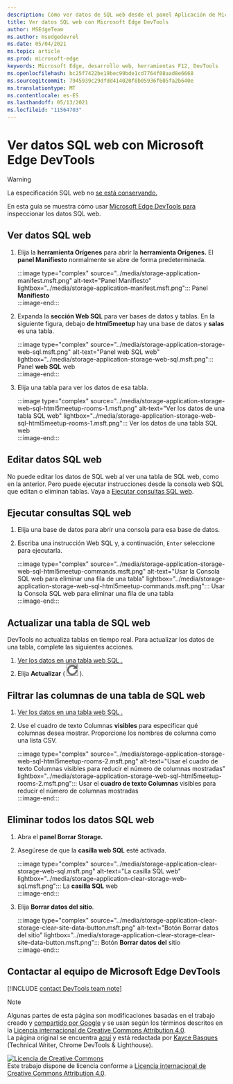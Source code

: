 ```yaml
---
description: Cómo ver datos de SQL web desde el panel Aplicación de Microsoft Edge DevTools.
title: Ver datos SQL web con Microsoft Edge DevTools
author: MSEdgeTeam
ms.author: msedgedevrel
ms.date: 05/04/2021
ms.topic: article
ms.prod: microsoft-edge
keywords: Microsoft Edge, desarrollo web, herramientas F12, DevTools
ms.openlocfilehash: bc25f7422be19bec99bde1cd7764f08aad8e6668
ms.sourcegitcommit: 7945939c29dfdd414020f8b05936f605fa2b640e
ms.translationtype: MT
ms.contentlocale: es-ES
ms.lasthandoff: 05/13/2021
ms.locfileid: "11564703"
---
```

<!-- Copyright Kayce Basques 

   Licensed under the Apache License, Version 2.0 (the "License");
   you may not use this file except in compliance with the License.
   You may obtain a copy of the License at

       https://www.apache.org/licenses/LICENSE-2.0

   Unless required by applicable law or agreed to in writing, software
   distributed under the License is distributed on an "AS IS" BASIS,
   WITHOUT WARRANTIES OR CONDITIONS OF ANY KIND, either express or implied.
   See the License for the specific language governing permissions and
   limitations under the License.  -->
# <a name="view-web-sql-data-with-microsoft-edge-devtools"></a>Ver datos SQL web con Microsoft Edge DevTools  

> [!WARNING]
> La especificación SQL web no [se está conservando.][W3CWebSQLStatus]  

En esta guía se muestra cómo usar [Microsoft Edge DevTools para][MicrosoftEdgeDevTools] inspeccionar los datos SQL web.  

## <a name="view-web-sql-data"></a>Ver datos SQL web  

1.  Elija la **herramienta Orígenes** para abrir la **herramienta Orígenes.**  El **panel Manifiesto** normalmente se abre de forma predeterminada.  
    
    :::image type="complex" source="../media/storage-application-manifest.msft.png" alt-text="Panel Manifiesto" lightbox="../media/storage-application-manifest.msft.png":::
       Panel **Manifiesto**  
    :::image-end:::  
    
1.  Expanda la **sección Web SQL** para ver bases de datos y tablas.  En la siguiente figura, debajo **de html5meetup** hay una base de datos y **salas** es una tabla.  
    
    :::image type="complex" source="../media/storage-application-storage-web-sql.msft.png" alt-text="Panel web SQL web" lightbox="../media/storage-application-storage-web-sql.msft.png":::
       Panel **web SQL** web  
    :::image-end:::  
    
1.  Elija una tabla para ver los datos de esa tabla.  
    
    :::image type="complex" source="../media/storage-application-storage-web-sql-html5meetup-rooms-1.msft.png" alt-text="Ver los datos de una tabla SQL web" lightbox="../media/storage-application-storage-web-sql-html5meetup-rooms-1.msft.png":::
       Ver los datos de una tabla SQL web  
    :::image-end:::  
    
## <a name="edit-web-sql-data"></a>Editar datos SQL web  

No puede editar los datos de SQL web al ver una tabla de SQL web, como en la anterior.  Pero puede ejecutar instrucciones desde la consola web SQL que editan o eliminan tablas.  Vaya a [Ejecutar consultas SQL web](#run-web-sql-queries).  

## <a name="run-web-sql-queries"></a>Ejecutar consultas SQL web  

1.  Elija una base de datos para abrir una consola para esa base de datos.  
1.  Escriba una instrucción Web SQL y, a continuación, `Enter` seleccione para ejecutarla.  
    
    :::image type="complex" source="../media/storage-application-storage-web-sql-html5meetup-commands.msft.png" alt-text="Usar la Consola SQL web para eliminar una fila de una tabla" lightbox="../media/storage-application-storage-web-sql-html5meetup-commands.msft.png":::
       Usar la Consola SQL web para eliminar una fila de una tabla  
    :::image-end:::  
    
## <a name="refresh-a-web-sql-table"></a>Actualizar una tabla de SQL web  

DevTools no actualiza tablas en tiempo real.  Para actualizar los datos de una tabla, complete las siguientes acciones.  

1.  [Ver los datos en una tabla web SQL .](#view-web-sql-data)  
1.  Elija **Actualizar** \( ![ Actualizar ](../media/refresh-icon.msft.png) \).  
    
## <a name="filter-out-columns-in-a-web-sql-table"></a>Filtrar las columnas de una tabla de SQL web  

1.  [Ver los datos en una tabla web SQL .](#view-web-sql-data)  
1.  Use el cuadro de texto Columnas **visibles** para especificar qué columnas desea mostrar.  Proporcione los nombres de columna como una lista CSV.  
    
    :::image type="complex" source="../media/storage-application-storage-web-sql-html5meetup-rooms-2.msft.png" alt-text="Usar el cuadro de texto Columnas visibles para reducir el número de columnas mostradas" lightbox="../media/storage-application-storage-web-sql-html5meetup-rooms-2.msft.png":::
       Usar el **cuadro de texto Columnas** visibles para reducir el número de columnas mostradas  
    :::image-end:::  
    
## <a name="delete-all-web-sql-data"></a>Eliminar todos los datos SQL web  

1.  Abra el **panel Borrar Storage.**  
1.  Asegúrese de que la **casilla web SQL** esté activada.  
    
    :::image type="complex" source="../media/storage-application-clear-storage-web-sql.msft.png" alt-text="La casilla SQL web" lightbox="../media/storage-application-clear-storage-web-sql.msft.png":::
       La **casilla SQL** web  
    :::image-end:::  
    
1.  Elija **Borrar datos del sitio**.  
    
    :::image type="complex" source="../media/storage-application-clear-storage-clear-site-data-button.msft.png" alt-text="Botón Borrar datos del sitio" lightbox="../media/storage-application-clear-storage-clear-site-data-button.msft.png":::
       Botón **Borrar datos del** sitio  
    :::image-end:::  
    
## <a name="getting-in-touch-with-the-microsoft-edge-devtools-team"></a>Contactar al equipo de Microsoft Edge DevTools  

[!INCLUDE [contact DevTools team note](../includes/contact-devtools-team-note.md)]  

<!-- links -->  

[MicrosoftEdgeDevTools]: ../../devtools-guide-chromium/index.md "Microsoft Edge (Chromium) Developer Tools | Microsoft Docs"  

[W3CWebSQLStatus]: https://w3.org/TR/webdatabase/#status-of-this-document "Base de SQL web | W3C"  

> [!NOTE]
> Algunas partes de esta página son modificaciones basadas en el trabajo creado y [compartido por Google][GoogleSitePolicies] y se usan según los términos descritos en la [Licencia internacional de Creative Commons Attribution 4.0][CCA4IL].  
> La página original se encuentra [aquí](https://developers.google.com/web/tools/chrome-devtools/storage/websql) y está redactada por [Kayce Basques][KayceBasques] \(Technical Writer, Chrome DevTools \& Lighthouse\).  

[![Licencia de Creative Commons][CCby4Image]][CCA4IL]  
Este trabajo dispone de licencia conforme a [Licencia internacional de Creative Commons Attribution 4.0][CCA4IL].  

[CCA4IL]: https://creativecommons.org/licenses/by/4.0  
[CCby4Image]: https://i.creativecommons.org/l/by/4.0/88x31.png  
[GoogleSitePolicies]: https://developers.google.com/terms/site-policies  
[KayceBasques]: https://developers.google.com/web/resources/contributors#kayce-basques  
